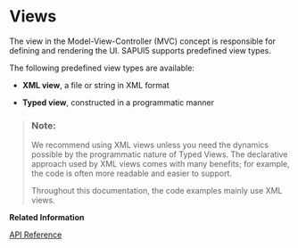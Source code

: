 <!-- loio91f27e3e6f4d1014b6dd926db0e91070 -->

# Views

The view in the Model-View-Controller \(MVC\) concept is responsible for defining and rendering the UI. SAPUI5 supports predefined view types.

The following predefined view types are available:

-   **XML view**, a file or string in XML format

-   **Typed view**, constructed in a programmatic manner


> ### Note:  
> We recommend using XML views unless you need the dynamics possible by the programmatic nature of Typed Views. The declarative approach used by XML views comes with many benefits; for example, the code is often more readable and easier to support.
> 
> Throughout this documentation, the code examples mainly use XML views.

**Related Information**  


[API Reference](https://ui5.sap.com/#/api/sap.ui.core.mvc.View)

